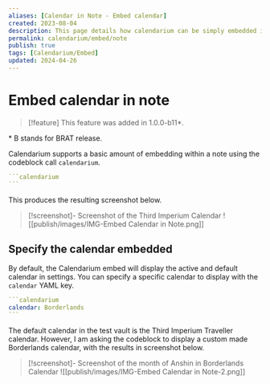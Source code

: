 ```yaml
---
aliases: [Calendar in Note - Embed calendar]
created: 2023-08-04
description: This page details how calendarium can be simply embedded into a note.
permalink: calendarium/embed/note
publish: true
tags: [Calendarium/Embed]
updated: 2024-04-26
---
```


# Embed calendar in note

> [!feature] This feature was added in 1.0.0-b11\*.

\* B stands for BRAT release. 

Calendarium supports a basic amount of embedding within a note using the codeblock call `calendarium`.

````yaml
```calendarium
```
````


This produces the resulting screenshot below.

> [!screenshot]- Screenshot of the Third Imperium Calendar
> ![[publish/images/IMG-Embed Calendar in Note.png]]

## Specify the calendar embedded

By default, the Calendarium embed will display the active and default calendar in settings. You can specify a specific calendar to display with the `calendar` YAML key. 

````yaml
```calendarium
calendar: Borderlands
```
````

The default calendar in the test vault is the Third Imperium Traveller calendar. However, I am asking the codeblock to display a custom made Borderlands calendar, with the results in screenshot below.

> [!screenshot]- Screenshot of the month of Anshin in Borderlands Calendar
> ![[publish/images/IMG-Embed Calendar in Note-2.png]]


